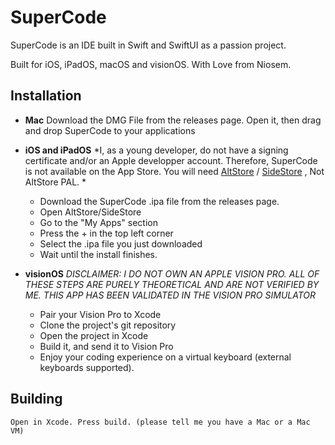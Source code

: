 # SuperCode
SuperCode is an IDE built in Swift and SwiftUI as a passion project.

Built for iOS, iPadOS, macOS and visionOS.
With Love from Niosem.

## Installation
   * **Mac**
        Download the DMG File from the releases page. Open it, then drag and drop SuperCode to your applications
   * **iOS and iPadOS** 
        *I, as a young developer, do not have a signing certificate and/or an Apple developper account. Therefore, SuperCode is not available on the App Store. You will need [AltStore](https://altstore.io) / [SideStore](https://sidestore.io) , Not AltStore PAL. *
        * Download the SuperCode .ipa file from the releases page.
        * Open AltStore/SideStore
        * Go to the "My Apps" section
        * Press the + in the top left corner
        * Select the .ipa file you just downloaded
        * Wait until the install finishes. 
   * **visionOS** 
        *DISCLAIMER: I DO NOT OWN AN APPLE VISION PRO. ALL OF THESE STEPS ARE PURELY THEORETICAL AND ARE NOT VERIFIED BY ME. THIS APP HAS BEEN VALIDATED IN THE VISION PRO SIMULATOR*
        
        * Pair your Vision Pro to Xcode
        * Clone the project's git repository
        * Open the project in Xcode 
        * Build it, and send it to Vision Pro
        * Enjoy your coding experience on a virtual keyboard (external keyboards supported).

## Building
    Open in Xcode. Press build. (please tell me you have a Mac or a Mac VM)
